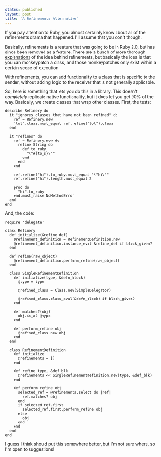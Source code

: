 ```yaml
---
status: published
layout: post
title: 'A Refinements Alternative'
---
```


If you pay attention to Ruby, you almost certainly know about all of
the refinements drama that happened. I'll assume that you don't
though.

Basically, refinements is a feature that was going to be in Ruby 2.0,
but has since been removed as a feature. There are a bunch of more
thorough
[explanations](http://timelessrepo.com/refinements-in-ruby)
of the idea behind refinements, but basically the idea is that you can
monkeypatch a class, and those monkeypatches only exist within a
certain scope of execution. 

With refinements, you can add functionality to a
class that is specific to the sender,  without adding logic to the
receiver that is not generally applicable.

So, here is something that lets you do this in a library. This doesn't
*completely* replicate native functionality, but it does let you get
90% of the way. Basically, we create classes that wrap other classes.
First, the tests:

    describe Refinery do
      it "ignores classes that have not been refined" do
        ref = Refinery.new
        "lol".class.must_equal ref.refine("lol").class
      end
    
      it "refines" do
        ref = Refinery.new do
          refine String do
            def to_ruby
              "\"#{to_s}\""
            end
          end
        end
    
        ref.refine("hi").to_ruby.must_equal "\"hi\""
        ref.refine("hi").length.must_equal 2
    
        proc do
          "hi".to_ruby
        end.must_raise NoMethodError
      end
    end

And, the code: 

    require 'delegate'
    
    class Refinery
      def initialize(&refine_def)
        @refinement_definition = RefinementDefinition.new
        @refinement_definition.instance_eval &refine_def if block_given?
      end
    
      def refine(raw_object)
        @refinement_definition.perform_refine(raw_object)
      end
    
      class SingleRefinementDefinition
        def initialize(type, &defn_block)
          @type = type
    
          @refined_class = Class.new(SimpleDelegator)
    
          @refined_class.class_eval(&defn_block) if block_given?
        end
    
        def matches?(obj)
          obj.is_a? @type
        end
    
        def perform_refine obj
          @refined_class.new obj
        end
      end
    
      class RefinementDefinition
        def initialize
          @refinements = []
        end
    
        def refine type, &def_blk
          @refinements << SingleRefinementDefinition.new(type, &def_blk)
        end
    
        def perform_refine obj
          selected_ref = @refinements.select do |ref|
            ref.matches? obj
          end
          if selected_ref.first
            selected_ref.first.perform_refine obj
          else
            obj
          end
        end
      end
    end

I guess I think should put this somewhere better, but I'm not sure
where, so I'm open to suggestions!
